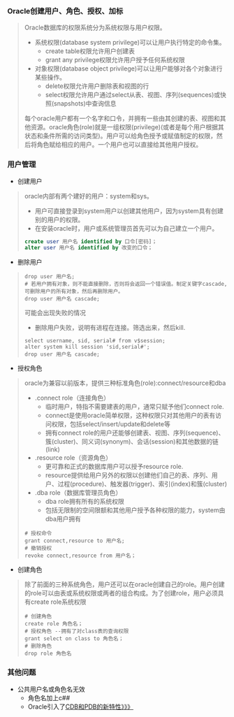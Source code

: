 ### Oracle创建用户、角色、授权、加标

> Oracle数据库的权限系统分为系统权限与用户权限。
>
> * 系统权限\(database system privilege\)可以让用户执行特定的命令集。
>   * create table权限允许用户创建表
>   * grant any privilege权限允许用户授予任何系统权限
> * 对象权限\(database object privilege\)可以让用户能够对各个对象进行某些操作。
>   * delete权限允许用户删除表和视图的行
>   * select权限允许用户通过select从表、视图、序列\(sequences\)或快照\(snapshots\)中查询信息
>
> 每个oracle用户都有一个名字和口令，并拥有一些由其创建的表、视图和其他资源。oracle角色\(role\)就是一组权限\(privilege\)\(或者是每个用户根据其状态和条件所需的访问类型\)。用户可以给角色授予或赋值制定的权限，然后将角色赋给相应的用户。一个用户也可以直接给其他用户授权。

### 用户管理

* 创建用户

> oracle内部有两个建好的用户：system和sys。
>
> * 用户可直接登录到system用户以创建其他用户，因为system具有创建别的用户的权限。
> * 在安装oracle时，用户或系统管理员首先可以为自己建立一个用户。
>
> ```SQL
> create user 用户名 identified by 口令[密码]；
> alter user 用户名 identified by 改变的口令；
> ```

* 删除用户

> ```
> drop user 用户名;
> # 若用户拥有对象，则不能直接删除，否则将会返回一个错误值。制定关键字cascade,可删除用户的所有对象，然后再删除用户。
> drop user 用户名 cascade;
> ```
>
> 可能会出现失败的情况
>
> * 删除用户失败，说明有进程在连接。筛选出来，然后kill.
>
> ```
> select username, sid, serial# from v$session;
> alter system kill session 'sid,serial#';
> drop user 用户名 cascade;
> ```

* 授权角色

> oracle为兼容以前版本，提供三种标准角色\(role\):connect/resource和dba
>
> * .connect role（连接角色）
>   * 临时用户，特指不需要建表的用户，通常只赋予他们connect role.
>   * connect是使用oracle简单权限，这种权限只对其他用户的表有访问权限，包括select/insert/update和delete等
>   * 拥有connect role的用户还能够创建表、视图、序列\(sequence\)、簇\(cluster\)、同义词\(synonym\)、会话\(session\)和其他数据的链\(link\)
> * .resource role（资源角色）
>   * 更可靠和正式的数据库用户可以授予resource role.
>   * resource提供给用户另外的权限以创建他们自己的表、序列、用户、过程\(procedure\)、触发器\(trigger\)、索引\(index\)和簇\(cluster\)
> * .dba role（数据库管理员角色）
>   * dba role拥有所有的系统权限
>   * 包括无限制的空间限额和其他用户授予各种权限的能力，system由dba用户拥有
>
> ```
> # 授权命令
> grant connect,resource to 用户名;
> # 撤销授权
> revoke connect,resource from 用户名；
> ```

* 创建角色

> 除了前面的三种系统角色，用户还可以在oracle创建自己的role。用户创建的role可以由表或系统权限或两者的组合构成。为了创建role，用户必须具有create role系统权限
>
> ```
> # 创建角色
> create role 角色名；
> # 授权角色 --拥有了对class表的查询权限
> grant select on class to 角色名；
> # 删除角色
> drop role 角色名
> ```

### 其他问题

* 公共用户名或角色名无效
  * 角色名加上c\#\#
  * Oracle引入了[CDB和PDB的新特性》》》](https://www.cnblogs.com/fzj16888/p/5538137.html)



